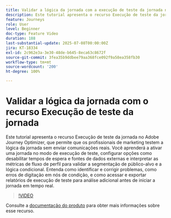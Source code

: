```yaml
---
title: Validar a lógica da jornada com a execução de teste da jornada no Adobe Journey Optimizer
description: Este tutorial apresenta o recurso Execução de teste da jornada no Adobe Journey Optimizer, que permite que os profissionais de marketing testem a lógica da jornada sem enviar comunicações reais. Você aprenderá a ativar uma jornada no modo de execução de teste, configurar opções como desabilitar tempos de espera e fontes de dados externas e interpretar as métricas de fluxo de perfil para validar a segmentação de público-alvo e a lógica condicional. Entenda como identificar e corrigir problemas, como erros de digitação em nós de condição, e como acessar e exportar relatórios de execução de teste para análise adicional antes de iniciar a jornada em tempo real.
feature: Journeys
role: User
level: Beginner
doc-type: Feature Video
duration: 188
last-substantial-update: 2025-07-08T00:00:00Z
jira: KT-18334
exl-id: 2c962e3a-3e30-48de-b645-8eca63c8672f
source-git-commit: 3fea35b9ddbee79aa368fce092f9a58ea358fb30
workflow-type: tm+mt
source-wordcount: '200'
ht-degree: 100%

---
```


# Validar a lógica da jornada com o recurso Execução de teste da jornada

Este tutorial apresenta o recurso Execução de teste da jornada no Adobe Journey Optimizer, que permite que os profissionais de marketing testem a lógica da jornada sem enviar comunicações reais. Você aprenderá a ativar uma jornada no modo de execução de teste, configurar opções como desabilitar tempos de espera e fontes de dados externas e interpretar as métricas de fluxo de perfil para validar a segmentação de público-alvo e a lógica condicional. Entenda como identificar e corrigir problemas, como erros de digitação em nós de condição, e como acessar e exportar relatórios de execução de teste para análise adicional antes de iniciar a jornada em tempo real.

>[!VIDEO](https://video.tv.adobe.com/v/3464687/?learn=on&enablevpops&captions=por_br)

Consulte a [documentação do produto](https://experienceleague.adobe.com/pt-br/docs/journey-optimizer/using/orchestrate-journeys/create-journey/journey-dry-run) para obter mais informações sobre esse recurso.
